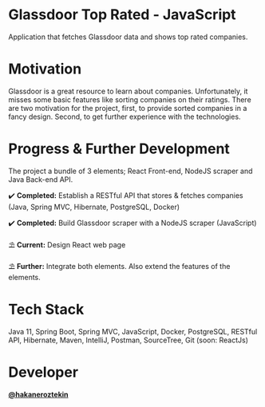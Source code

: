 # Glassdoor Top Rated - JavaScript
Application that fetches Glassdoor data and shows top rated companies.

# Motivation 
Glassdoor is a great resource to learn about companies. Unfortunately, it misses some basic features like sorting companies on their ratings. There are two motivation for the project, first, to provide sorted companies in a fancy design. Second, to get further experience with the technologies.  

# Progress & Further Development
The project a bundle of 3 elements; React Front-end, NodeJS scraper and Java Back-end API.

✔️ **Completed:** Establish a RESTful API that stores & fetches companies (Java, Spring MVC, Hibernate, PostgreSQL, Docker)

✔️ **Completed:** Build Glassdoor scraper with a NodeJS scraper (JavaScript)

⛱ **Current:** Design React web page

⛱ **Further:** Integrate both elements. Also extend the features of the elements.

# Tech Stack 
Java 11, Spring Boot, Spring MVC, JavaScript, Docker, PostgreSQL, RESTful API, Hibernate, Maven, IntelliJ, Postman, SourceTree, Git (soon: ReactJs)

# Developer
**[@hakaneroztekin](https://github.com/hakaneroztekin)**
